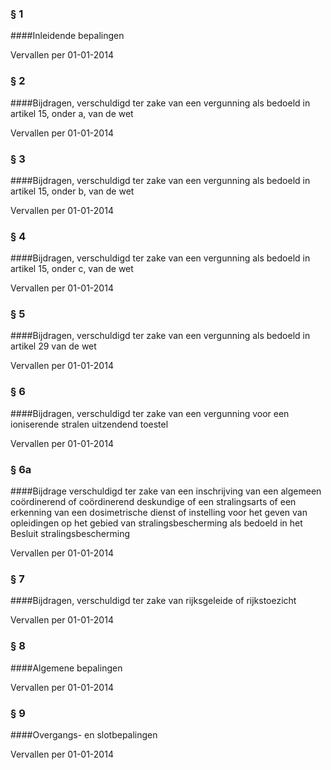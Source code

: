 <meta http-equiv='Content-Type' content='text/html; charset=utf-8' />

### §  1  

####Inleidende bepalingen

Vervallen per 01-01-2014 

### §  2  

####Bijdragen, verschuldigd ter zake van een vergunning als bedoeld in artikel 15, onder a, van de wet

Vervallen per 01-01-2014 

### §  3  

####Bijdragen, verschuldigd ter zake van een vergunning als bedoeld in artikel 15, onder b, van de wet

Vervallen per 01-01-2014 

### §  4  

####Bijdragen, verschuldigd ter zake van een vergunning als bedoeld in artikel 15, onder c, van de wet

Vervallen per 01-01-2014 

### §  5  

####Bijdragen, verschuldigd ter zake van een vergunning als bedoeld in artikel 29 van de wet

Vervallen per 01-01-2014 

### §  6  

####Bijdragen, verschuldigd ter zake van een vergunning voor een ioniserende stralen uitzendend toestel

Vervallen per 01-01-2014 

### §  6a  

####Bijdrage verschuldigd ter zake van een inschrijving van een algemeen coördinerend of coördinerend deskundige of een stralingsarts of een erkenning van een dosimetrische dienst of instelling voor het geven van opleidingen op het gebied van stralingsbescherming als bedoeld in het Besluit stralingsbescherming

Vervallen per 01-01-2014 

### §  7  

####Bijdragen, verschuldigd ter zake van rijksgeleide of rijkstoezicht

Vervallen per 01-01-2014 

### §  8  

####Algemene bepalingen

Vervallen per 01-01-2014 

### §  9  

####Overgangs- en slotbepalingen

Vervallen per 01-01-2014 


